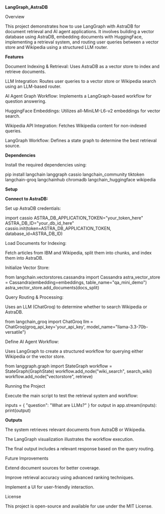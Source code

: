 **LangGraph_AstraDB**

Overview

This project demonstrates how to use LangGraph with AstraDB for document retrieval and AI agent applications. It involves building a vector database using AstraDB, embedding documents with HuggingFace, implementing a retrieval system, and routing user queries between a vector store and Wikipedia using a structured LLM router.

**Features**

Document Indexing & Retrieval: Uses AstraDB as a vector store to index and retrieve documents.

LLM Integration: Routes user queries to a vector store or Wikipedia search using an LLM-based router.

AI Agent Graph Workflow: Implements a LangGraph-based workflow for question answering.

HuggingFace Embeddings: Utilizes all-MiniLM-L6-v2 embeddings for vector search.

Wikipedia API Integration: Fetches Wikipedia content for non-indexed queries.

LangGraph Workflow: Defines a state graph to determine the best retrieval source.

**Dependencies**

Install the required dependencies using:

pip install langchain langgraph cassio langchain_community tiktoken langchain-groq langchainhub chromadb langchain_huggingface wikipedia

**Setup**

**Connect to AstraDB:**

Set up AstraDB credentials:

import cassio
ASTRA_DB_APPLICATION_TOKEN="your_token_here"
ASTRA_DB_ID="your_db_id_here"
cassio.init(token=ASTRA_DB_APPLICATION_TOKEN, database_id=ASTRA_DB_ID)

Load Documents for Indexing:

Fetch articles from IBM and Wikipedia, split them into chunks, and index them into AstraDB.

Initialize Vector Store:

from langchain.vectorstores.cassandra import Cassandra
astra_vector_store = Cassandra(embedding=embeddings, table_name="qa_mini_demo")
astra_vector_store.add_documents(docs_split)

Query Routing & Processing:

Uses an LLM (ChatGroq) to determine whether to search Wikipedia or AstraDB.

from langchain_groq import ChatGroq
llm = ChatGroq(groq_api_key='your_api_key', model_name="llama-3.3-70b-versatile")

Define AI Agent Workflow:

Uses LangGraph to create a structured workflow for querying either Wikipedia or the vector store.

from langgraph.graph import StateGraph
workflow = StateGraph(GraphState)
workflow.add_node("wiki_search", search_wiki)
workflow.add_node("vectorstore", retrieve)

Running the Project

Execute the main script to test the retrieval system and workflow:

inputs = { "question": "What are LLMs?" }
for output in app.stream(inputs):
    print(output)

**Outputs**

The system retrieves relevant documents from AstraDB or Wikipedia.

The LangGraph visualization illustrates the workflow execution.

The final output includes a relevant response based on the query routing.

Future Improvements

Extend document sources for better coverage.

Improve retrieval accuracy using advanced ranking techniques.

Implement a UI for user-friendly interaction.

License

This project is open-source and available for use under the MIT License.

